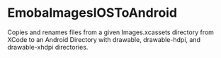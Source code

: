 # EmobaImagesIOSToAndroid
Copies and renames files from a given Images.xcassets directory from XCode to an Android Directory with drawable, drawable-hdpi, and drawable-xhdpi directories.
